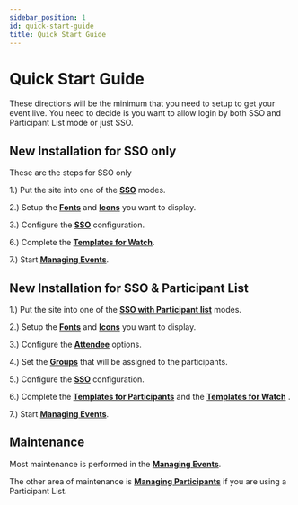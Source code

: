 ```yaml
---
sidebar_position: 1
id: quick-start-guide
title: Quick Start Guide
---
```


# Quick Start Guide

These directions will be the minimum that you need to setup to get your event live.  You need to decide is you want to allow login by both SSO and Participant List mode or just SSO.

## New Installation for SSO only

These are the steps for SSO only

1.) Put the site into one of the **[SSO](guides/customization)** modes.

2.) Setup the **[Fonts](guides/brand-font)** and **[Icons](guides/brand-font#icons-menu-location)** you want to display.

3.) Configure the  **[SSO](/tutorial-templates/watch/design)** configuration.

6.) Complete the **[Templates for Watch](/tutorial-templates/watch/design)**.

7.) Start **[Managing Events](/tutorial-events/overview)**.


## New Installation for SSO & Participant List

1.) Put the site into one of the **[SSO with Participant list](guides/customization)** modes.

2.) Setup the **[Fonts](guides/brand-font)** and **[Icons](guides/brand-font#icons-menu-location)** you want to display.

3.) Configure the **[Attendee](guides/attendee-option)** options.

4.) Set the **[Groups](guides/groups)** that will be assigned to the participants.

5.) Configure the  **[SSO](/tutorial-templates/watch/design)** configuration.

6.) Complete the **[Templates for Participants](/tutorial-templates/participant/design)** and the **[Templates for Watch](/tutorial-templates/watch/design)** .

7.) Start **[Managing Events](/tutorial-events/overview)**.

## Maintenance

Most maintenance is performed in the **[Managing Events](/tutorial-events/overview)**.

The other area of maintenance is **[Managing Participants](/tutorial-participants/managing-participants/overview)** if you are using a Participant List.